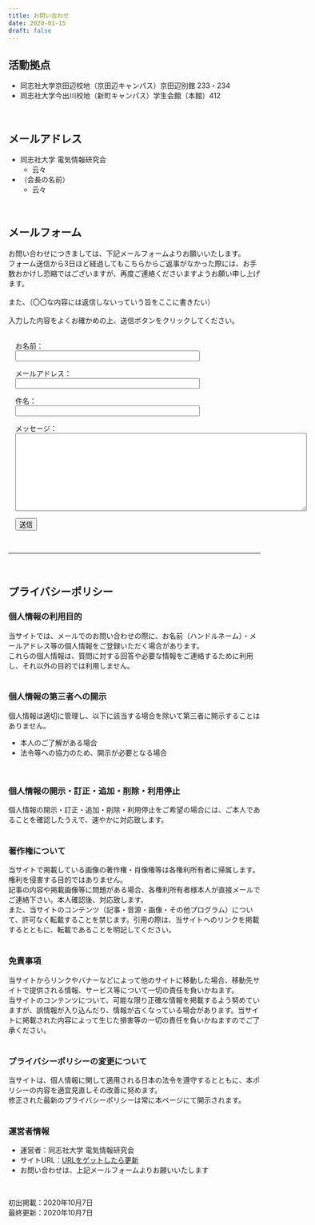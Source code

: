 ```yaml
---
title: お問い合わせ
date: 2020-01-15
draft: false
---
```


## 活動拠点
- 同志社大学京田辺校地（京田辺キャンパス）京田辺別館 233・234
- 同志社大学今出川校地（新町キャンパス）学生会館（本館）412

<br>

## メールアドレス
- 同志社大学 電気情報研究会
  - 云々
- （会長の名前）
  - 云々

<br>

## メールフォーム
お問い合わせにつきましては、下記メールフォームよりお願いいたします。  
フォーム送信から3日ほど経過してもこちらからご返事がなかった際には、お手数おかけし恐縮ではございますが、再度ご連絡くださいますようお願い申し上げます。  
<br>
また、（〇〇な内容には返信しないっていう旨をここに書きたい）  
<br>
入力した内容をよくお確かめの上、送信ボタンをクリックしてください。  
<br>

<div style="width: 200px; margin-left: 1em;">
  <form name="contact" method="POST" data-netlify-recaptcha="true" data-netlify="true">
    <p>
      お名前：<input type="text" name="name" size="43" required />
    </p>
    <p>
      メールアドレス：<input type="email" name="email" size="43" required />
    </p>
    <p>
      件名：<input type="text" name="title" size="43" required />
    </p>
    <p>
      メッセージ：
      <textarea name="message" rows="10" cols="70" required></textarea>
    </p>
    <div data-netlify-recaptcha="true"></div>
    <p>
      <button class="send-button" type="submit">送信</button>
    </p>
  </form>
</div>

<br>
<hr>
<br>

## プライバシーポリシー
### 個人情報の利用目的
当サイトでは、メールでのお問い合わせの際に、お名前（ハンドルネーム）・メールアドレス等の個人情報をご登録いただく場合があります。  
これらの個人情報は、質問に対する回答や必要な情報をご連絡するために利用し、それ以外の目的では利用しません。  
<br>

### 個人情報の第三者への開示
個人情報は適切に管理し、以下に該当する場合を除いて第三者に開示することはありません。  

* 本人のご了解がある場合
* 法令等への協力のため、開示が必要となる場合

<br>

### 個人情報の開示・訂正・追加・削除・利用停止
個人情報の開示・訂正・追加・削除・利用停止をご希望の場合には、ご本人であることを確認したうえで、速やかに対応致します。  
<br>

### 著作権について
当サイトで掲載している画像の著作権・肖像権等は各権利所有者に帰属します。権利を侵害する目的ではありません。  
記事の内容や掲載画像等に問題がある場合、各権利所有者様本人が直接メールでご連絡下さい。本人確認後、対応致します。  
また、当サイトのコンテンツ（記事・音源・画像・その他プログラム）について、許可なく転載することを禁じます。引用の際は、当サイトへのリンクを掲載するとともに、転載であることを明記してください。  
<br>

### 免責事項
当サイトからリンクやバナーなどによって他のサイトに移動した場合、移動先サイトで提供される情報、サービス等について一切の責任を負いかねます。  
当サイトのコンテンツについて、可能な限り正確な情報を掲載するよう努めていますが、誤情報が入り込んだり、情報が古くなっている場合があります。当サイトに掲載された内容によって生じた損害等の一切の責任を負いかねますのでご了承ください。  
<br>

### プライバシーポリシーの変更について
当サイトは、個人情報に関して適用される日本の法令を遵守するとともに、本ポリシーの内容を適宜見直しその改善に努めます。  
修正された最新のプライバシーポリシーは常に本ページにて開示されます。  
<br>

### 運営者情報
- 運営者：同志社大学 電気情報研究会
- サイトURL：<a href="/" target="_blank" rel="noopener">URLをゲットしたら更新</a>
- お問い合わせは、上記メールフォームよりお願いいたします

<br>

初出掲載：2020年10月7日  
最終更新：2020年10月7日  
